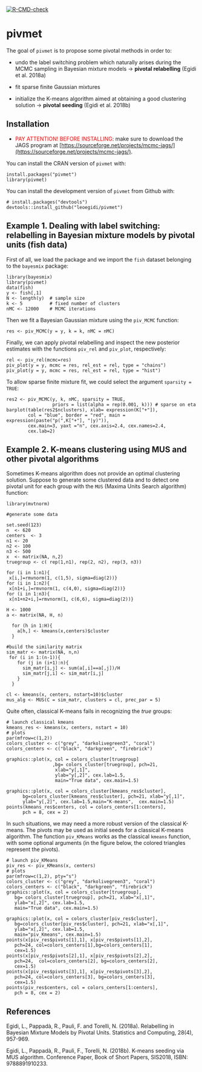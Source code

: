 
<!-- README.md is generated from README.Rmd. Please edit that file -->


[![R-CMD-check](https://github.com/LeoEgidi/pivmet/actions/workflows/R-CMD-check.yaml/badge.svg)](https://github.com/LeoEgidi/pivmet/actions/workflows/R-CMD-check.yaml)

# pivmet

The goal of ```pivmet``` is to propose some pivotal methods in order to:

- undo the label switching problem which naturally arises during the MCMC sampling in Bayesian mixture models $\rightarrow$ **pivotal relabelling** (Egidi et al. 2018a)

- fit sparse finite Gaussian mixtures

- initialize the K-means algorithm aimed at obtaining a good clustering solution $\rightarrow$ **pivotal seeding** (Egidi et al. 2018b)

## Installation

- <span style="color:red">PAY ATTENTION! BEFORE INSTALLING</span>: make sure to download the JAGS program at
[https://sourceforge.net/projects/mcmc-jags/](https://sourceforge.net/projects/mcmc-jags/).

You can install the CRAN version of ```pivmet``` with:

```{r, eval = FALSE}
install.packages("pivmet")
library(pivmet)
```

You can install the development version of ```pivmet```  from Github with:

```{r gh-installation, eval = FALSE}
# install.packages("devtools")
devtools::install_github("leoegidi/pivmet")
```

## Example 1. Dealing with label switching: relabelling in Bayesian mixture models by pivotal units (fish data)

First of all, we load the package and we import the ```fish``` dataset belonging to the ```bayesmix``` package:

```{r example}
library(bayesmix)
library(pivmet)
data(fish)
y <- fish[,1]
N <- length(y)  # sample size 
k <- 5          # fixed number of clusters
nMC <- 12000    # MCMC iterations
```

Then we fit a Bayesian Gaussian mixture using the ```piv_MCMC``` function:


```{r fit, message =FALSE, warning = FALSE}
res <- piv_MCMC(y = y, k = k, nMC = nMC)
```


Finally, we can apply pivotal relabelling and inspect the new posterior estimates with the functions ```piv_rel``` and ```piv_plot```, respectively:

```{r plot, message =FALSE, warning = FALSE}
rel <- piv_rel(mcmc=res)
piv_plot(y = y, mcmc = res, rel_est = rel, type = "chains")
piv_plot(y = y, mcmc = res, rel_est = rel, type = "hist")
```


To allow sparse finite mixture fit, we could select the argument ```sparsity = TRUE```:


```{r sparsity, message =FALSE, warning = FALSE}
res2 <- piv_MCMC(y, k, nMC, sparsity = TRUE,
                 priors = list(alpha = rep(0.001, k))) # sparse on eta
barplot(table(res2$nclusters), xlab= expression(K["+"]),
        col = "blue", border = "red", main = expression(paste("p(",K["+"], "|y)")),
        cex.main=3, yaxt ="n", cex.axis=2.4, cex.names=2.4,
        cex.lab=2)
```



## Example 2. K-means clustering using MUS and other pivotal algorithms

Sometimes K-means algorithm does not provide an optimal clustering solution. Suppose to generate some clustered data and to detect one pivotal unit for each group with the ```MUS``` (Maxima Units Search algorithm) function:

```{r mus, echo =TRUE, eval = TRUE, message = FALSE, warning = FALSE}
library(mvtnorm)

#generate some data

set.seed(123)
n  <- 620
centers  <- 3
n1 <- 20
n2 <- 100
n3 <- 500
x  <- matrix(NA, n,2)
truegroup <- c( rep(1,n1), rep(2, n2), rep(3, n3))

for (i in 1:n1){
 x[i,]=rmvnorm(1, c(1,5), sigma=diag(2))}
for (i in 1:n2){
 x[n1+i,]=rmvnorm(1, c(4,0), sigma=diag(2))}
for (i in 1:n3){
 x[n1+n2+i,]=rmvnorm(1, c(6,6), sigma=diag(2))}

H <- 1000
a <- matrix(NA, H, n)

  for (h in 1:H){
    a[h,] <- kmeans(x,centers)$cluster
  }

#build the similarity matrix
sim_matr <- matrix(NA, n,n)
 for (i in 1:(n-1)){
    for (j in (i+1):n){
      sim_matr[i,j] <- sum(a[,i]==a[,j])/H
      sim_matr[j,i] <- sim_matr[i,j]
    }
  }

cl <- kmeans(x, centers, nstart=10)$cluster
mus_alg <- MUS(C = sim_matr, clusters = cl, prec_par = 5)
```


Quite often, classical K-means fails in recognizing the *true* groups:



```{r kmeans_plots, echo =TRUE, fig.show='hold', eval = TRUE, message = FALSE, warning = FALSE}
# launch classical kmeans
kmeans_res <- kmeans(x, centers, nstart = 10)
# plots
par(mfrow=c(1,2))
colors_cluster <- c("grey", "darkolivegreen3", "coral")
colors_centers <- c("black", "darkgreen", "firebrick")
 
graphics::plot(x, col = colors_cluster[truegroup]
                 ,bg= colors_cluster[truegroup], pch=21,
                  xlab="y[,1]",
                  ylab="y[,2]", cex.lab=1.5,
                  main="True data", cex.main=1.5)
 
graphics::plot(x, col = colors_cluster[kmeans_res$cluster], 
      bg=colors_cluster[kmeans_res$cluster], pch=21, xlab="y[,1]",
      ylab="y[,2]", cex.lab=1.5,main="K-means",  cex.main=1.5)
points(kmeans_res$centers, col = colors_centers[1:centers], 
      pch = 8, cex = 2)
```


In such situations, we may need a more robust version of the classical K-means. The pivots may be used as initial seeds for a classical K-means algorithm. The function `piv_KMeans` works as the classical `kmeans` function, with some optional arguments (in the figure below, the colored triangles represent the pivots).

```{r musk, fig.show='hold'}
# launch piv_KMeans
piv_res <- piv_KMeans(x, centers)
# plots
par(mfrow=c(1,2), pty="s")
colors_cluster <- c("grey", "darkolivegreen3", "coral")
colors_centers <- c("black", "darkgreen", "firebrick")
graphics::plot(x, col = colors_cluster[truegroup],
   bg= colors_cluster[truegroup], pch=21, xlab="x[,1]",
   ylab="x[,2]", cex.lab=1.5,
   main="True data", cex.main=1.5)

graphics::plot(x, col = colors_cluster[piv_res$cluster],
   bg=colors_cluster[piv_res$cluster], pch=21, xlab="x[,1]",
   ylab="x[,2]", cex.lab=1.5,
   main="piv_Kmeans", cex.main=1.5)
points(x[piv_res$pivots[1],1], x[piv_res$pivots[1],2],
   pch=24, col=colors_centers[1],bg=colors_centers[1],
   cex=1.5)
points(x[piv_res$pivots[2],1], x[piv_res$pivots[2],2],
   pch=24,  col=colors_centers[2], bg=colors_centers[2],
   cex=1.5)
points(x[piv_res$pivots[3],1], x[piv_res$pivots[3],2],
   pch=24, col=colors_centers[3], bg=colors_centers[3],
   cex=1.5)
points(piv_res$centers, col = colors_centers[1:centers],
   pch = 8, cex = 2)

```

## References

Egidi, L., Pappadà, R., Pauli, F. and Torelli, N. (2018a). Relabelling in Bayesian Mixture Models by Pivotal Units. Statistics and Computing, 28(4), 957-969.

Egidi, L., Pappadà, R., Pauli, F., Torelli, N. (2018b). K-means seeding via MUS algorithm. Conference Paper, Book of Short Papers, SIS2018, ISBN: 9788891910233.
